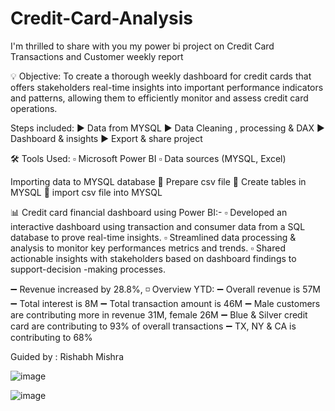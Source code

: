 # Credit-Card-Analysis

I'm thrilled to share with you my power bi project on Credit Card Transactions and Customer weekly report 

💡 Objective:
To create a thorough weekly dashboard for credit cards that offers stakeholders real-time insights into important performance indicators and patterns, allowing them to efficiently monitor and assess credit card operations.

Steps included:
▶ Data from MYSQL 
▶ Data Cleaning , processing & DAX 
▶ Dashboard & insights
▶ Export & share project

🛠 Tools Used:
▫ Microsoft Power BI
▫ Data sources (MYSQL, Excel) 

Importing data to MYSQL database 
🔶 Prepare csv file 
🔶 Create tables in MYSQL 
🔶 import csv file into MYSQL

📊 Credit card financial dashboard using Power BI:-
▫ Developed an interactive dashboard using transaction and consumer data from a SQL database to prove real-time insights.
▫ Streamlined data processing & analysis to monitor key performances metrics and trends.
▫ Shared actionable insights with stakeholders based on dashboard findings to support-decision -making processes.



➖ Revenue increased by 28.8%, 
◽ Overview YTD: 
➖ Overall revenue is 57M
➖ Total interest is 8M 
➖ Total transaction amount is 46M 
➖ Male customers are contributing more in revenue 31M, female 26M
➖ Blue & Silver credit card are contributing to 93% of overall transactions
➖ TX, NY & CA is contributing to 68%


Guided by : 
Rishabh Mishra 

![image](https://github.com/user-attachments/assets/66a9eb9f-2d5a-494c-8545-2cc12038cbc5)

![image](https://github.com/user-attachments/assets/4edd3f9b-8b46-4623-a54e-9c8182ee196b)

